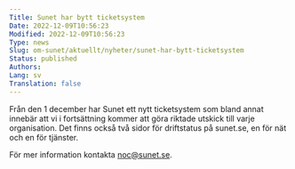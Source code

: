 ```yaml
---
Title: Sunet har bytt ticketsystem
Date: 2022-12-09T10:56:23
Modified: 2022-12-09T10:56:23
Type: news
Slug: om-sunet/aktuellt/nyheter/sunet-har-bytt-ticketsystem
Status: published
Authors: 
Lang: sv
Translation: false
---
```


Från den 1 december har Sunet ett nytt ticketsystem som bland annat innebär att vi i fortsättning kommer att göra riktade utskick till varje organisation. Det finns också två sidor för driftstatus på sunet.se, en för nät och en för tjänster.

För mer information kontakta noc@sunet.se.

